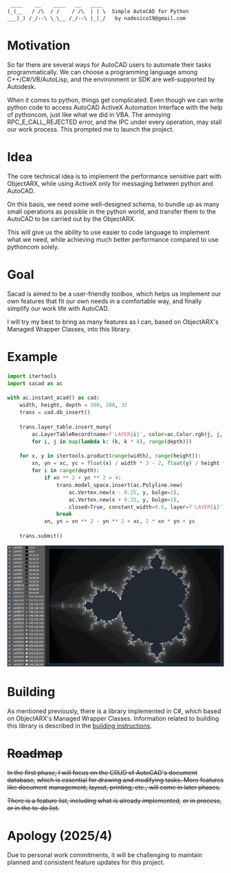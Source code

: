 ```
 ____    __    ____   __   ____   
(_(__   / /\  / /    / /\  | | \  Simple AutoCAD for Python
___)_) /_/--\ \_\__ /_/--\ |_|_/   by nadesico19@gmail.com
```

# Motivation

So far there are several ways for AutoCAD users to automate their tasks
programmatically. We can choose a programming language among C++/C#/VB/AutoLisp,
and the environment or SDK are well-supported by Autodesk.

When it comes to python, things get complicated. Even though we can write python
code to access AutoCAD ActiveX Automation Interface with the help of pythoncom,
just like what we did in VBA. The annoying RPC_E_CALL_REJECTED error, and the
IPC under every operation, may stall our work process. This prompted me to
launch the project.

# Idea

The core technical idea is to implement the performance sensitive part with
ObjectARX, while using ActiveX only for messaging between python and AutoCAD.

On this basis, we need some well-designed schema, to bundle up as many small
operations as possible in the python world, and transfer them to the AutoCAD to
be carried out by the ObjectARX.

This will give us the ability to use easier to code language to implement what
we need, while achieving much better performance compared to use pythoncom
solely.

# Goal

Sacad is aimed to be a user-friendly toolbox, which helps us implement our own
features that fit our own needs in a comfortable way, and finally simplify our
work life with AutoCAD.

I will try my best to bring as many features as I can, based on ObjectARX's
Managed Wrapper Classes, into this library.

# Example

```python
import itertools
import sacad as ac

with ac.instant_acad() as cad:
    width, height, depth = 300, 200, 32
    trans = cad.db_insert()

    trans.layer_table.insert_many(
        ac.LayerTableRecord(name=f'LAYER{i}', color=ac.Color.rgb(j, j, j))
        for i, j in map(lambda k: (k, k * 8), range(depth)))

    for x, y in itertools.product(range(width), range(height)):
        xn, yn = xc, yc = float(x) / width * 3 - 2, float(y) / height * 2 - 1
        for i in range(depth):
            if xn ** 2 + yn ** 2 > 4:
                trans.model_space.insert(ac.Polyline.new(
                    ac.Vertex.new(x - 0.25, y, bulge=1),
                    ac.Vertex.new(x + 0.25, y, bulge=1),
                    closed=True, constant_width=0.5, layer=f'LAYER{i}'))
                break
            xn, yn = xn ** 2 - yn ** 2 + xc, 2 * xn * yn + yc

    trans.submit()
```

![output of the demo](image/demo_01.png)

# Building

As mentioned previously, there is a library implemented in C#, which based on
ObjectARX's Managed Wrapper Classes. Information related to building this
library is described in the [building instructions](BUILDING.md).

# ~~Roadmap~~

~~In the first phase, I will focus on the CRUD of AutoCAD's document database,~~
~~which is essential for drawing and modifying tasks. More features like document~~
~~management, layout, printing, etc., will come in later phases.~~

~~There is a feature list, including what is already implemented,~~
~~or in process, or in the to-do list.~~

# Apology (2025/4)

Due to personal work commitments, it will be challenging to maintain planned and
consistent feature updates for this project.

